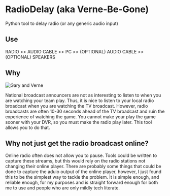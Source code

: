 RadioDelay (aka Verne-Be-Gone)
==============================

Python tool to delay radio (or any generic audio input)

## Use

RADIO >> AUDIO CABLE >> PC >> (OPTIONAL) AUDIO CABLE >> (OPTIONAL) SPEAKERS

## Why

![Gary and Verne](https://github.com/stevenryoung/RadioDelay/resources/gary_verne.jpg)

National broadcast announcers are not as interesting to listen to when you are watching your team play. Thus, it is nice to listen to your local radio broadcast when you are watching the TV broadcast. However, radio broadcasts are often 10-30 seconds ahead of the TV broadcast and ruin the experience of watching the game. You cannot make your play the game sooner with your DVR, so you must make the radio play later. This tool allows you to do that.

## Why not just get the radio broadcast online?

Online radio often does not allow you to pause. Tools could be written to capture these streams, but this would rely on the radio stations not changing their online player. There are probably some things that could be done to capture the aduio output of the online player, however, I just found this to be the simplest way to tackle the problem. It is simple enough, and reliable enough, for my purposes and is straight forward enough for both me to use and people who are only mildly tech literate.
